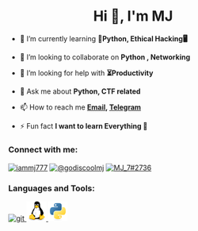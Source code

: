 <h1 align="center">Hi 👋, I'm MJ</h1>

- 🌱 I’m currently learning **🐍Python, Ethical Hacking🖥**

- 👯 I’m looking to collaborate on **Python , Networking**

- 🤝 I’m looking for help with **⏳Productivity**

- 💬 Ask me about **Python, CTF related**

- 📫 How to reach me **[Email](mailto:godiscoolmj@gmail.com?subject=[GitHub]), [Telegram](https://t.me/iammj_8)**

- ⚡ Fun fact **I want to learn Everything 🤩**

<h3 align="left">Connect with me:</h3>
<p align="left">



<a href="https://twitter.com/mjceh" target="blank"><img align="center" src="https://raw.githubusercontent.com/rahuldkjain/github-profile-readme-generator/master/src/images/icons/Social/twitter.svg" alt="iammj777" height="30" width="40" /></a>
<a href="https://www.hackerrank.com/iammj7" target="blank"><img align="center" src="https://raw.githubusercontent.com/rahuldkjain/github-profile-readme-generator/master/src/images/icons/Social/hackerrank.svg" alt="@godiscoolmj" height="30" width="40" /></a>
<a href="https://discord.gg/HNcvHwFnMC" target="blank"><img align="center" src="https://raw.githubusercontent.com/rahuldkjain/github-profile-readme-generator/master/src/images/icons/Social/discord.svg" alt="MJ_7#2736" height="30" width="40" /></a>
<!-- <a href="https://www.leetcode.com/mj_8" target="blank"><img align="center" src="https://raw.githubusercontent.com/rahuldkjain/github-profile-readme-generator/master/src/images/icons/Social/leet-code.svg" alt="mj_8" height="30" width="40" /></a>
<a href="https://codepen.io/iammj7" target="blank"><img align="center" src="https://raw.githubusercontent.com/rahuldkjain/github-profile-readme-generator/master/src/images/icons/Social/codepen.svg" alt="@iammj7" height="30" width="40" /></a> -->

</p>

<h3 align="left">Languages and Tools:</h3>
<p align="left"> <a href="https://git-scm.com/" target="_blank"> <img src="https://www.vectorlogo.zone/logos/git-scm/git-scm-icon.svg" alt="git" width="40" height="40"/> </a> <a href="https://www.linux.org/" target="_blank"> <img src="https://raw.githubusercontent.com/devicons/devicon/master/icons/linux/linux-original.svg" alt="linux" width="40" height="40"/> </a> <a href="https://www.python.org" target="_blank"> <img src="https://raw.githubusercontent.com/devicons/devicon/master/icons/python/python-original.svg" alt="python" width="40" height="40"/> </a> </p>
